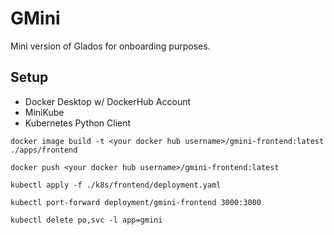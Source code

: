 # GMini
Mini version of Glados for onboarding purposes.

## Setup
- Docker Desktop w/ DockerHub Account
- MiniKube
- Kubernetes Python Client

```
docker image build -t <your docker hub username>/gmini-frontend:latest ./apps/frontend
```

```
docker push <your docker hub username>/gmini-frontend:latest
```

```
kubectl apply -f ./k8s/frontend/deployment.yaml
```


```
kubectl port-forward deployment/gmini-frontend 3000:3000
```

```
kubectl delete po,svc -l app=gmini
```